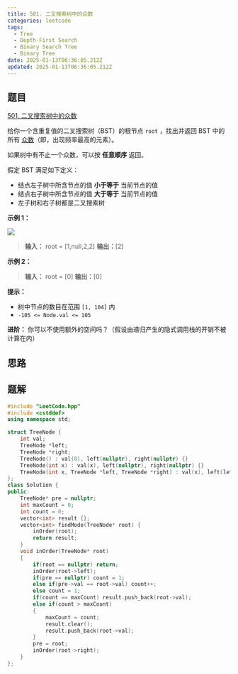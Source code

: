 ```yaml
---
title: 501. 二叉搜索树中的众数
categories: leetcode
tags: 
  - Tree
  - Depth-First Search
  - Binary Search Tree
  - Binary Tree
date: 2025-01-13T06:36:05.212Z
updated: 2025-01-13T06:36:05.212Z
---
```


<!--more-->

## 题目

[501. 二叉搜索树中的众数](https://leetcode.cn/problems/find-mode-in-binary-search-tree)

给你一个含重复值的二叉搜索树（BST）的根节点 `root` ，找出并返回 BST 中的所有
[众数](https://baike.baidu.com/item/%E4%BC%97%E6%95%B0/44796)（即，出现频率最高的元素）。

如果树中有不止一个众数，可以按 **任意顺序** 返回。

假定 BST 满足如下定义：

  * 结点左子树中所含节点的值 **小于等于** 当前节点的值
  * 结点右子树中所含节点的值 **大于等于** 当前节点的值
  * 左子树和右子树都是二叉搜索树



**示例 1：**

![](https://assets.leetcode.com/uploads/2021/03/11/mode-tree.jpg)

> 
> 
> **输入：** root = [1,null,2,2]
> **输出：**[2]
> 

**示例 2：**

> 
> 
> **输入：** root = [0]
> **输出：**[0]
> 



**提示：**

  * 树中节点的数目在范围 `[1, 104]` 内
  * `-105 <= Node.val <= 105`



**进阶：** 你可以不使用额外的空间吗？（假设由递归产生的隐式调用栈的开销不被计算在内）



## 思路


## 题解

```cpp
#include "LeetCode.hpp"
#include <cstddef>
using namespace std;

struct TreeNode {
    int val;
    TreeNode *left;
    TreeNode *right;
    TreeNode() : val(0), left(nullptr), right(nullptr) {}
    TreeNode(int x) : val(x), left(nullptr), right(nullptr) {}
    TreeNode(int x, TreeNode *left, TreeNode *right) : val(x), left(left), right(right) {}
};
class Solution {
public:
    TreeNode* pre = nullptr;
    int maxCount = 0;
    int count = 0;
    vector<int> result {};
    vector<int> findMode(TreeNode* root) {
        inOrder(root);
        return result;
    }
    void inOrder(TreeNode* root)
    {
        if(root == nullptr) return;
        inOrder(root->left);
        if(pre == nullptr) count = 1;
        else if(pre->val == root->val) count++;
        else count = 1;
        if(count == maxCount) result.push_back(root->val);
        else if(count > maxCount)
        {
            maxCount = count;
            result.clear();
            result.push_back(root->val);
        }
        pre = root;
        inOrder(root->right);
    }
};
```
